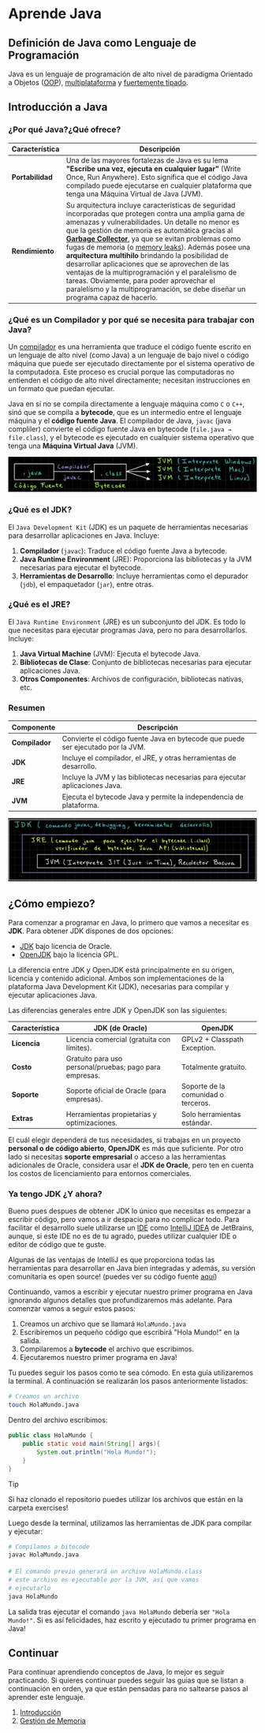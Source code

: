 # Aprende Java

## Definición de Java como Lenguaje de Programación

Java es un lenguaje de programación de alto nivel de paradigma Orientado a Objetos ([OOP](https://es.wikipedia.org/wiki/Programaci%C3%B3n_orientada_a_objetos)), [multiplataforma](https://es.wikipedia.org/wiki/Multiplataforma) y [fuertemente tipado](https://es.wikipedia.org/wiki/Tipado_fuerte).

## Introducción a Java

### ¿Por qué Java?¿Qué ofrece?

| Característica                              | Descripción                                                       |
|---------------------------------------------|-------------------------------------------------------------------|
| **Portabilidad** | Una de las mayores fortalezas de Java es su lema **"Escribe una vez, ejecuta en cualquier lugar"** (Write Once, Run Anywhere). Esto significa que el código Java compilado puede ejecutarse en cualquier plataforma que tenga una Máquina Virtual de Java (JVM). |
| **Rendimiento**  | Su arquitectura incluye características de seguridad incorporadas que protegen contra una amplia gama de amenazas y vulnerabilidades. Un detalle no menor es que la gestión de memoria es automática gracias al **[Garbage Collector](https://es.wikipedia.org/wiki/Recolector_de_basura)**, ya que se evitan problemas como fugas de memoria (o [memory leaks](https://es.wikipedia.org/wiki/Fuga_de_memoria)). Además posee una **arquitectura multihilo** brindando la posibilidad de desarrollar aplicaciones que se aprovechen de las ventajas de la multiprogramación y el paralelismo de tareas. Obviamente, para poder aprovechar el paralelísmo y la multiprogramación, se debe diseñar un programa capaz de hacerlo. |

### ¿Qué es un Compilador y por qué se necesita para trabajar con Java?

Un [compilador](https://es.wikipedia.org/wiki/Compilador) es una herramienta que traduce el código fuente escrito en un lenguaje de alto nivel (como Java) a un lenguaje de bajo nivel o código máquina que puede ser ejecutado directamente por el sistema operativo de la computadora. Este proceso es crucial porque las computadoras no entienden el código de alto nivel directamente; necesitan instrucciones en un formato que puedan ejecutar.

Java en sí no se compila directamente a lenguaje máquina como `C` o `C++`, sinó que se compila a **bytecode**, que es un intermedio entre el lenguaje máquina y el **código fuente Java**. El compilador de Java, `javac` (java compliler) convierte el código fuente Java en bytecode (`file.java → file.class`), y el bytecode es ejecutado en cualquier sistema operativo que tenga una **Máquina Virtual Java** (JVM).

<p align="center">
  <img src="media/JDK.png" alt="Java Development Kit">
</p>

### ¿Qué es el JDK?

El `Java Development Kit` (JDK) es un paquete de herramientas necesarias para desarrollar aplicaciones en Java. Incluye:
1. **Compilador** (`javac`): Traduce el código fuente Java a bytecode.
2. **Java Runtime Environment** (JRE): Proporciona las bibliotecas y la JVM necesarias para ejecutar el bytecode.
3. **Herramientas de Desarrollo**: Incluye herramientas como el depurador (`jdb`), el empaquetador (`jar`), entre otras.

### ¿Qué es el JRE?

El `Java Runtime Environment` (JRE) es un subconjunto del JDK. Es todo lo que necesitas para ejecutar programas Java, pero no para desarrollarlos. Incluye:
1. **Java Virtual Machine** (JVM): Ejecuta el bytecode Java.
2. **Bibliotecas de Clase**: Conjunto de bibliotecas necesarias para ejecutar aplicaciones Java.
3. **Otros Componentes**: Archivos de configuración, bibliotecas nativas, etc.

### Resumen

| Componente | Descripción |
|------------|-------------|
| **Compilador** | Convierte el código fuente Java en bytecode que puede ser ejecutado por la JVM. |
| **JDK** | Incluye el compilador, el JRE, y otras herramientas de desarrollo. |
| **JRE** | Incluye la JVM y las bibliotecas necesarias para ejecutar aplicaciones Java. |
| **JVM** | Ejecuta el bytecode Java y permite la independencia de plataforma. |

<p align="center">
  <img src="media/JDK2.png" alt="Java Runtime Environment">
</p>


## ¿Cómo empiezo?

Para comenzar a programar en Java, lo primero que vamos a necesitar es **JDK**. Para obtener JDK dispones de dos opciones:
- [JDK](https://www.oracle.com/java/technologies/downloads/) bajo licencia de Oracle.
- [OpenJDK](https://openjdk.org/) bajo la licencia GPL.

La diferencia entre JDK y OpenJDK está principalmente en su origen, licencia y contenido adicional. Ambos son implementaciones de la plataforma Java Development Kit (JDK), necesarias para compilar y ejecutar aplicaciones Java.

Las diferencias generales entre JDK y OpenJDK son las siguientes:

| Característica           | **JDK (de Oracle)**                         | **OpenJDK**                     |
|--------------------------|---------------------------------------------|----------------------------------|
| **Licencia**             | Licencia comercial (gratuita con límites). | GPLv2 + Classpath Exception.    |
| **Costo**                | Gratuito para uso personal/pruebas; pago para empresas. | Totalmente gratuito.            |
| **Soporte**              | Soporte oficial de Oracle (para empresas). | Soporte de la comunidad o terceros. |
| **Extras**               | Herramientas propietarias y optimizaciones. | Solo herramientas estándar.     |


El cuál elegir dependerá de tus necesidades, si trabajas en un proyecto **personal o de código abierto**, **OpenJDK** es más que suficiente. Por otro lado si necesitas **soporte empresarial** o acceso a las herramientas adicionales de Oracle, considera usar el **JDK de Oracle**, pero ten en cuenta los costos de licenciamiento para entornos comerciales.

### Ya tengo JDK ¿Y ahora?

Bueno pues despues de obtener JDK lo único que necesitas es empezar a escribir código, pero vamos a ir despacio para no complicar todo. Para facilitar el desarrollo suele utilizarse un [IDE](https://es.wikipedia.org/wiki/Entorno_de_desarrollo_integrado) como [IntelliJ IDEA](https://www.jetbrains.com/idea/) de JetBrains, aunque, si este IDE no es de tu agrado, puedes utilizar cualquier IDE o editor de código que te guste.

Algunas de las ventajas de IntelliJ es que proporciona todas las herramientas para desarrollar en Java bien integradas y además, su versión comunitaria es open source! (puedes ver su código fuente [aquí](https://github.com/JetBrains/intellij-community))

Continuando, vamos a escribir y ejecutar nuestro primer programa en Java ignorando algunos detalles que profundizaremos más adelante. Para comenzar vamos a seguir estos pasos:
1. Creamos un archivo que se llamará `HolaMundo.java`
2. Escribiremos un pequeño código que escribirá "Hola Mundo!" en la salida.
3. Compilaremos a **bytecode** el archivo que escribimos.
4. Ejecutaremos nuestro primer programa en Java!

Tu puedes seguir los pasos como te sea cómodo. En esta guía utilizaremos la terminal. A continuación se realizarán los pasos anteriormente listados:

```bash
# Creamos un archivo
touch HolaMundo.java
```
Dentro del archivo escribimos:

```java
public class HolaMundo {
    public static void main(String[] args){
        System.out.println("Hola Mundo!");
    }
}
```

> [!TIP]
> Si haz clonado el repositorio puedes utilizar los archivos que están en la carpeta exercises!

Luego desde la terminal, utilizamos las herramientas de JDK para compilar y ejecutar:

```bash
# Compilamos a bitecode
javac HolaMundo.java

# El comando previo generará un archivo HolaMundo.class
# este archivo es ejecutable por la JVM, así que vamos 
# ejecutarlo
java HolaMundo
```

La salida tras ejecutar el comando `java HolaMundo` debería ser `"Hola Mundo!"`. Si es así felicidades, haz escrito y ejecutado tu primer programa en Java!

## Continuar

Para continuar aprendiendo conceptos de Java, lo mejor es seguir practicando. Si quieres continuar puedes seguir las guias que se listan a continuación en orden, ya que están pensadas para no saltearse pasos al aprender este lenguaje.

1. [Introducción](./guias/introduccion.md)
2. [Gestión de Memoria](./guias/getion_de_memoria.md)